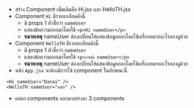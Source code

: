 - สร้าง Component เพิ่มเติมคือ Hi.jsx และ HelloTH.jsx
- Component `Hi` มีรายละเอียดดังนี้
  - มี props 1 ตัวชื่อว่า `nameUser`
  - แสดงข้อความออกมาโดยใช้ `<p>Hi nameUser</p>`
  - **หมายเหตุ** nameUser ต้องเปลี่ยนให้แสดงข้อมูลออกโดยใช้เครื่องหมายอะไรลองดูด้วย
- Component `HelloTH` มีรายละเอียดดังนี้
  - มี props 1 ตัวชื่อว่า `nameUser`
  - แสดงข้อความออกมาโดยใช้ `<p>สวัสดี nameUser</p>`
  - **หมายเหตุ** nameUser ต้องเปลี่ยนให้แสดงข้อมูลออกโดยใช้เครื่องหมายอะไรลองดูด้วย
- หน้า `App.jsx` จะต้องมีการใช้ component ในลักษณะนี้

```
<Hi nameUser="Danai" />
<HelloTH nameUser="ดนัย" />
```

- แสดง components ออกมาอย่างละ 3 components
